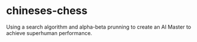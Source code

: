 # chineses-chess
Using a search algorithm and alpha-beta prunning to create an AI Master to achieve superhuman performance.  
